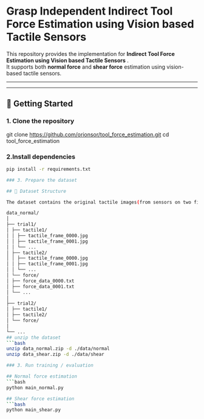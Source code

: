 # Grasp Independent Indirect Tool Force Estimation using Vision based Tactile Sensors

This repository provides the implementation for **Indirect Tool Force Estimation using Vision based Tactile Sensors** .  
It supports both **normal force** and **shear force** estimation using vision-based tactile sensors.  

---
---

## 🚀 Getting Started

### 1. Clone the repository

git clone https://github.com/orionsor/tool_force_estimation.git
cd tool_force_estimation

### 2.Install dependencies
```bash
pip install -r requirements.txt

### 3. Prepare the dataset

## 📂 Dataset Structure

The dataset contains the original tactile images(from sensors on two fingers) and their corresponding ground truth force data. the structure is as follows:

data_normal/
│
├── trial1/
│ ├── tactile1/
│ │ ├── tactile_frame_0000.jpg
│ │ ├── tactile_frame_0001.jpg
│ │ └── ...
│ ├── tactile2/
│ │ ├── tactile_frame_0000.jpg
│ │ ├── tactile_frame_0001.jpg
│ │ └── ...
│ └── force/
│ ├── force_data_0000.txt
│ ├── force_data_0001.txt
│ └── ...
│
├── trial2/
│ ├── tactile1/
│ ├── tactile2/
│ └── force/
│
└── ...
## unzip the dataset
```bash
unzip data_normal.zip -d ./data/normal
unzip data_shear.zip -d ./data/shear

### 3. Run training / evaluation

## Normal force estimation
```bash
python main_normal.py

## Shear force estimation
```bash
python main_shear.py






